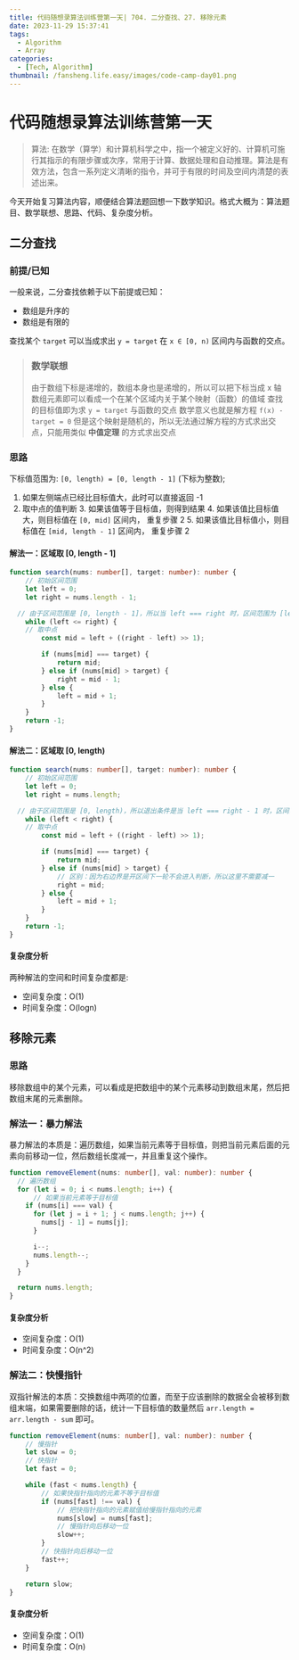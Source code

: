 ```yaml
---
title: 代码随想录算法训练营第一天| 704. 二分查找、27. 移除元素
date: 2023-11-29 15:37:41
tags: 
  - Algorithm
  - Array
categories:
  - [Tech, Algorithm]
thumbnail: /fansheng.life.easy/images/code-camp-day01.png
---
```


# 代码随想录算法训练营第一天

> 算法: 在数学（算学）和计算机科学之中，指一个被定义好的、计算机可施行其指示的有限步骤或次序，常用于计算、数据处理和自动推理。算法是有效方法，包含一系列定义清晰的指令，并可于有限的时间及空间内清楚的表述出来。

今天开始复习算法内容，顺便结合算法题回想一下数学知识。格式大概为：算法题目、数学联想、思路、代码、复杂度分析。

## 二分查找

### 前提/已知

一般来说，二分查找依赖于以下前提或已知：

+ 数组是升序的
+ 数组是有限的


查找某个 `target` 可以当成求出 `y = target` 在 `x ∈ [0, n)` 区间内与函数的交点。

> ### 数学联想
> 由于数组下标是递增的，数组本身也是递增的，所以可以把下标当成 x 轴
> 数组元素即可以看成一个在某个区域内关于某个映射（函数）的值域
> 查找的目标值即为求 `y = target` 与函数的交点
> 数学意义也就是解方程 `f(x) - target = 0`
> 但是这个映射是随机的，所以无法通过解方程的方式求出交点，只能用类似 **中值定理** 的方式求出交点

### 思路

下标值范围为: `[0, length) = [0, length - 1]` (下标为整数);

1. 如果左侧端点已经比目标值大，此时可以直接返回 -1
2. 取中点的值判断
   3. 如果该值等于目标值，则得到结果
   4. 如果该值比目标值大，则目标值在 `[0, mid]` 区间内， 重复步骤 2
   5. 如果该值比目标值小，则目标值在 `[mid, length - 1]` 区间内， 重复步骤 2

#### 解法一：区域取 [0, length - 1]

```typescript
function search(nums: number[], target: number): number {
	// 初始区间范围
	let left = 0;
	let right = nums.length - 1;

  // 由于区间范围是 [0, length - 1]，所以当 left === right 时，区间范围为 [left, left]，即只有一个元素
	while (left <= right) {
    // 取中点
		const mid = left + ((right - left) >> 1);

		if (nums[mid] === target) {
			return mid;
		} else if (nums[mid] > target) {
			right = mid - 1;
		} else {
			left = mid + 1;
		}
	}
	return -1;
}
```

#### 解法二：区域取 [0, length)

```typescript
function search(nums: number[], target: number): number {
	// 初始区间范围
	let left = 0;
	let right = nums.length;

  // 由于区间范围是 [0, length)，所以退出条件是当 left === right - 1 时，区间范围为 [left, right)，即只有一个元素
	while (left < right) {
    // 取中点
		const mid = left + ((right - left) >> 1);

		if (nums[mid] === target) {
			return mid;
		} else if (nums[mid] > target) {
			// 区别：因为右边界是开区间下一轮不会进入判断，所以这里不需要减一
			right = mid;
		} else {
			left = mid + 1;
		}
	}
	return -1;
}
```

#### 复杂度分析

两种解法的空间和时间复杂度都是:

+ 空间复杂度：O(1)
+ 时间复杂度：O(logn)

## 移除元素

### 思路

移除数组中的某个元素，可以看成是把数组中的某个元素移动到数组末尾，然后把数组末尾的元素删除。

### 解法一：暴力解法

暴力解法的本质是：遍历数组，如果当前元素等于目标值，则把当前元素后面的元素向前移动一位，然后数组长度减一，并且重复这个操作。

```typescript
function removeElement(nums: number[], val: number): number {
  // 遍历数组
  for (let i = 0; i < nums.length; i++) {
	  // 如果当前元素等于目标值
    if (nums[i] === val) {
      for (let j = i + 1; j < nums.length; j++) {
        nums[j - 1] = nums[j];
      }

      i--;
      nums.length--;
    }
  }

  return nums.length;
}
```

#### 复杂度分析

+ 空间复杂度：O(1)
+ 时间复杂度：O(n^2)

### 解法二：快慢指针

双指针解法的本质：交换数组中两项的位置，而至于应该删除的数据全会被移到数组末端，如果需要删除的话，统计一下目标值的数量然后 `arr.length = arr.length - sum` 即可。

```typescript
function removeElement(nums: number[], val: number): number {
	// 慢指针
	let slow = 0;
	// 快指针
	let fast = 0;

	while (fast < nums.length) {
		// 如果快指针指向的元素不等于目标值
		if (nums[fast] !== val) {
			// 把快指针指向的元素赋值给慢指针指向的元素
			nums[slow] = nums[fast];
			// 慢指针向后移动一位
			slow++;
		}
		// 快指针向后移动一位
		fast++;
	}

	return slow;
}
```

#### 复杂度分析

+ 空间复杂度：O(1)
+ 时间复杂度：O(n)
